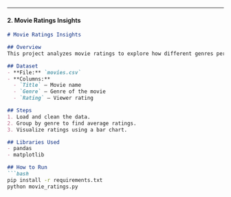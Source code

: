 
---

#### **2. Movie Ratings Insights**

```markdown
# Movie Ratings Insights

## Overview
This project analyzes movie ratings to explore how different genres perform on average.

## Dataset
- **File:** `movies.csv`
- **Columns:**
  - `Title` – Movie name
  - `Genre` – Genre of the movie
  - `Rating` – Viewer rating

## Steps
1. Load and clean the data.
2. Group by genre to find average ratings.
3. Visualize ratings using a bar chart.

## Libraries Used
- pandas
- matplotlib

## How to Run
```bash
pip install -r requirements.txt
python movie_ratings.py
